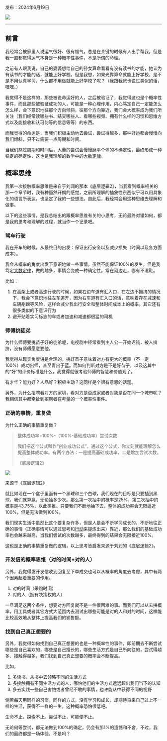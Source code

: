 发布：2024年6月19日

![](https://rolen.wiki/wp-content/uploads/2024/06/probabilistic-thinking.jpeg)

---

## 前言

我经常会被家里人说运气很好、很有福气，总是在关键的时候有人出手帮我。但是我一直都觉得运气本身是一种概率性事件，不是所谓的命理。

之前有人跟我说，自己的婆婆想给自己的孙女算命看看有没有读书的才能，她认为有读书的才能的话，就能上好学校。但是我想，如果光靠算命就能上好学校，是不是不用认真学习，什么都不用做就能上好学校了呢？（我跟我爸也说过类似的话，嘿嘿。）

我觉得不是这样的，那些被说命运好的人，之后被验证了，我觉得这也是个概率性事件，而且那些被验证成功的人，可能是一种心理作用，内心笃定自己一定能怎么怎么样，会下意识地往那个方向倾斜，往那个方向靠近，我们会大概率成为我们所关注（我们经常读哪些书、结交哪些人、看哪些视频、拥有什么样的习惯和思维方式以及能接收和认可何等的信息等等）的东西。

而我觉得的命运是，当我们积极主动地去尝试，尝试得越多，那种好运都会慢慢向我们倾斜，只不过需要一点周期和时间。

当我们熬过周期和时间后，大量的尝试会慢慢磨平个体的不确定性，最终形成一种稳定的确定性，这也是我理解的数学中的[大数定律](https://rolen.wiki/law-of-large-numbers/)。

## 概率思维

我第一次接触概率思维是来自于刘润的那本《底层逻辑2》，当我看到概率相关的那一个章节时，我有种豁然开朗的感觉，之前所理解的抽象性东西似乎可以用具象化的语言所表达，也坚定了我的一些想法。自此后，我经常会用这种思维去理解和做事。

以下的这些事情，是我总结出的跟概率思维有关的小思考，无论最终对错如何，都是我的思考和理解的过程，就当作一个记录吧。

### 驾车行驶

我在开车的时候，从最终目的出发：保证出行安全以及减少损失（时间以及各方面成本）。

我会从概率的角度出发下意识地做一些事情，虽然不能保证100%的发生，但是我笃定[大数定律](https://rolen.wiki/law-of-large-numbers/)，做的越多，事情会变成一种确定性。常在河边走，哪有不湿鞋。

比如：

1. 在高架上或者高速行驶的时候，如果右边车道有汇入口，在左边不拥挤的情况下，我会下意识地往左车道开，因为右车道有汇入口的话，意味着存在减速和车辆剐蹭等风险，这样会减少我出行安全和整体时间成本上的概率。其它还有很多类似的下意识行为
2. 避开贴着实习标志的车或者加速和减速都很猛的司机

### 师傅挑徒弟

为什么师傅要挑苗子好的徒弟呢，电视剧中经常看到主人公一开始迟钝，被人排挤，没有师傅愿意要他。

我觉得从现实角度讲是合理的，挑好苗子意味着对方有更大的概率（不一定100%）成功出师，甚至青出于蓝。而如何判断对方是不是好苗子，以及这其中的“好”的评价标准是什么，我觉得就很考验师傅的智慧和价值观了。

有才华？能力好？人品好？积极主动？这同样是个很有意思的话题。

另外，为什么招聘看对方的家境，看对方是否成家或者对象是否在同一个城市呢？我相信其中都牵扯到招聘者在考量的一个概率性事件。

### 正确的事情，重复做

为什么正确的事情重复做？

> 整体成功率=100%-（100%-基础成功率）尝试次数
> 
> 我们把这个公式叫作“创业成功公式”。通过这个公式，你立刻就能理解怎么提高整体成功率。有两个办法：一是提高基础成功率，二是增加尝试次数。
> 
> 《底层逻辑2》

![](https://rolen.wiki/wp-content/uploads/2024/06/Xnip2024-06-19_14-35-38-1024x256.jpg)

来源于《底层逻辑2》

就比如现在一个盒子里面有一个黑球和三个白球，我们现在的目标是只要抽到黑球，我们就算赢，无论抽多少次。那么第一次抽中的概率是25%，第二次抽中的概率是43.75%，以此类推。只要我们不断地抽下去，整体的成功率会无限逼近100%，但是无法做到100%。

我们现实生活中虽然比这个要复杂许多，但是人是会不断学习成长的，不断地往正确的事情（正确事情可以通过思考和[行动](https://rolen.wiki/action/)来提炼出来）靠近，那么我们的基础成功率也会越来越高，当我们尝试的次数越多，最终得到的结果会无限接近100%。

这也是正确的事情重复做的逻辑，以上思考皆启发来源于刘润的《底层逻辑2》。

### 开发信的概率思维（对的时间+对的人）

另外，我觉得发开发信收到回复至下单成交也可以从概率的角度去考虑，其中有两个因素起着重要的作用。

1. 对的时间（采购时间）
2. 对的人（拥有决策权的人）

一旦满足这两个条件，想要对方回复就不是一件很困难的事。而我们可以从去拼概率，用工具或者其它方式大范围内去测试出哪些可能是对的人和对的时间，这样能比较高效地从整体上提高我们的销售额。

### 找到自己真正想要的

另外，我觉得如何找到自己真正想要的也是一种概率性的事件，即前期去不断尝试哪些是自己喜欢的，哪些是自己擅长的，哪些生活方式是自己所向往的，尝试得越多、接触得越多，我们找到自己真正想要的概率会不断提高。

比如，

1. 多读书，从书中去领略不同的生活方式
2. 多接触拥有不同生活方式的人，哪怕他们的生活方式远远超出我们当下的认知
3. 多去实践一些自己害怕或者曾经不敢的事情，也许能从中获得不同的视野

倘若每天用同样的习惯，同样的方式，没有学习和成长，却期待将来自己过上不一样的生活，获得不一样的一生，这种概率恐怕很低吧。

生命不止，探索不止。尝试不止，可能便不止。

无论何等尝试，都无法做到100%的确定，仍会有那1%的遗憾和不舍，不过，我们的最终都是一场体验，不是吗？